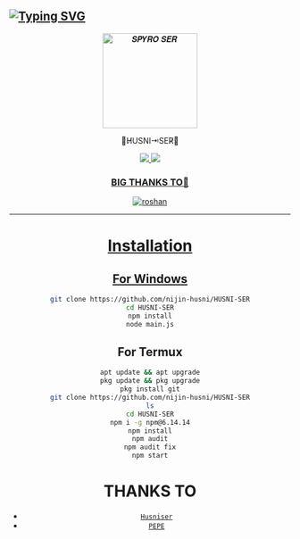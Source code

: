 ## [![Typing SVG](https://readme-typing-svg.herokuapp.com?font=Lemon+milk&color=F70000&lines=Welcome+to+HUSNI-SER+WA+Bot+repo;Created+by+HUSNI;This+is+a+Featured+bot;With+Love+HUSNI-SER)](https://git.io/typing-svg)
<p align="center">
<img src="https://i.ibb.co/XXJzY7C/denz.jpg" alt="𝑺𝑷𝒀𝑹𝑶 𝑺𝑬𝑹" width="170" />
<p align="center">
 ⻼H̸USNI⇥SER̸󱿋


</div>
<p align="center">
  <a href="https://instagram.com/_husni_ser_"><img src="https://img.shields.io/badge/Instagram-E4405F?style=for-the-badge&logo=instagram&logoColor=white"/> 
  <a href="https://wa.me/917025868709"><img src="https://img.shields.io/badge/WhatsApp-25D366?style=for-the-badge&logo=whatsapp&logoColor=white" />
</p>

<div align="center">

 ### BIG THANKS TO💝

<div align="center">

![roshan](https://github.com/roshanpepe.png?size=100)



---




# Installation
## For Windows
```bash
git clone https://github.com/nijin-husni/HUSNI-SER
cd HUSNI-SER
npm install
node main.js
```
## For Termux
```bash
apt update && apt upgrade
pkg update && pkg upgrade
pkg install git
git clone https://github.com/nijin-husni/HUSNI-SER
ls
cd HUSNI-SER
npm i -g npm@6.14.14
npm install
npm audit
npm audit fix
npm start
```

# THANKS TO
* [`Husniser`](https://github.com/nijin-husni)
* [`PEPE`](https://github.com/roshanpepe)


